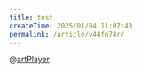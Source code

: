 ```yaml
---
title: test
createTime: 2025/01/04 11:07:43
permalink: /article/v44fn74r/
---
```

@[artPlayer](https://1080p.huyall.com/play/lejDKERb/index.m3u8)